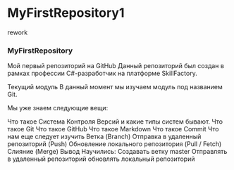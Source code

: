 # MyFirstRepository1
rework
### MyFirstRepository
Мой первый репозиторий на GitHub Данный репозиторий был создан в рамках профессии C#-разработчик на платформе SkillFactory.

Текущий модуль
В данный момент мы изучаем модуль под названием Git.

Мы уже знаем следующие вещи:

Что такое Система Контроля Версий и какие типы систем бывают.
Что такое Git
Что такое GitHub
Что такое Markdown
Что такое Commit
Что нам еще следует изучить
Ветка (Branch)
Отправка в удаленный репозиторий (Push)
Обновление локального репозитория (Pull / Fetch)
Слияние (Merge)
Вывод
Научились:
Создавать ветку master
Отправлять в удаленный репозиторий
обновлять локальный репозиторий
